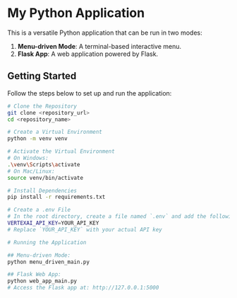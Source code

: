 # My Python Application

This is a versatile Python application that can be run in two modes:
1. **Menu-driven Mode**: A terminal-based interactive menu.
2. **Flask App**: A web application powered by Flask.

## Getting Started

Follow the steps below to set up and run the application:

```bash
# Clone the Repository
git clone <repository_url>
cd <repository_name>

# Create a Virtual Environment
python -m venv venv

# Activate the Virtual Environment
# On Windows:
.\venv\Scripts\activate
# On Mac/Linux:
source venv/bin/activate

# Install Dependencies
pip install -r requirements.txt

# Create a .env File
# In the root directory, create a file named `.env` and add the following:
VERTEXAI_API_KEY=YOUR_API_KEY
# Replace `YOUR_API_KEY` with your actual API key

# Running the Application

## Menu-driven Mode:
python menu_driven_main.py

## Flask Web App:
python web_app_main.py
# Access the Flask app at: http://127.0.0.1:5000
